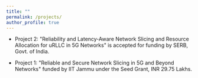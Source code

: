 ```yaml
---
title: ""
permalink: /projects/
author_profile: true
---
```


* Project 2: "Reliability and Latency-Aware Network Slicing and Resource Allocation for uRLLC in 5G Networks" is accepted for funding by SERB, Govt. of India.
  
* Project 1: "Reliable and Secure Network Slicing in 5G and Beyond Networks" funded by IIT Jammu under the Seed Grant, INR 29.75 Lakhs.

